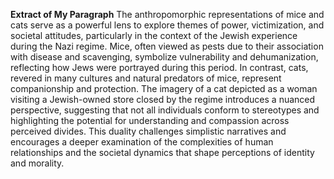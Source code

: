 **Extract of My Paragraph**
The anthropomorphic representations of mice and cats serve as a powerful lens to explore themes of power, victimization, and societal attitudes, particularly in the context of the Jewish experience during the Nazi regime. Mice, often viewed as pests due to their association with disease and scavenging, symbolize vulnerability and dehumanization, reflecting how Jews were portrayed during this period. In contrast, cats, revered in many cultures and natural predators of mice, represent companionship and protection. The imagery of a cat depicted as a woman visiting a Jewish-owned store closed by the regime introduces a nuanced perspective, suggesting that not all individuals conform to stereotypes and highlighting the potential for understanding and compassion across perceived divides. This duality challenges simplistic narratives and encourages a deeper examination of the complexities of human relationships and the societal dynamics that shape perceptions of identity and morality.